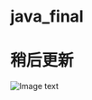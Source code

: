 # java_final
# 稍后更新
![Image text](https://raw.githubusercontent.com/cockroach20168/java-2018f-homework/master/20180925/%E5%BC%A0%E6%98%8E%E8%B6%85-161220168/img/modified2.png)
